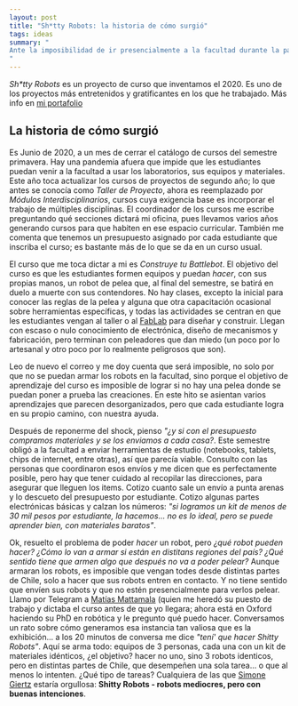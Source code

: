```yaml
---
layout: post
title: "Sh*tty Robots: la historia de cómo surgió"
tags: ideas
summary: "
Ante la imposibilidad de ir presencialmente a la facultad durante la pandemia, junto a un equipo interdisciplinario de ayudantes creamos un curso, material on-line y kits robótica para que estudiantes de 2do año de la FCFM pudiera aprender desde sus casas, todo en modalidad de clases remotas.
"
---
```


*Sh\*tty Robots* es un proyecto de curso que inventamos el 2020. Es uno de los proyectos más entretenidos y gratificantes en los que he trabajado. Más info en [mi portafolio](https://www.franciscocasado.cl/shitty-robots)


## La historia de cómo surgió
Es Junio de 2020, a un mes de cerrar el catálogo de cursos del semestre primavera. Hay una pandemia afuera que impide que les estudiantes puedan venir a la facultad a usar los laboratorios, sus equipos y materiales. Este año toca actualizar los cursos de proyectos de segundo año; lo que antes se conocía como *Taller de Proyecto*, ahora es reemplazado por *Módulos Interdisciplinarios*, cursos cuya exigencia base es incorporar el trabajo de múltiples disciplinas. El coordinador de los cursos me escribe preguntando qué secciones dictará mi oficina, pues llevamos varios años generando cursos para que habiten en ese espacio curricular. También me comenta que tenemos un presupuesto asignado por cada estudiante que inscriba el curso; es bastante más de lo que se da en un curso usual.

El curso que me toca dictar a mi es *Construye tu Battlebot*. El objetivo del curso es que les estudiantes formen equipos y puedan *hacer*, con sus propias manos, un robot de pelea que, al final del semestre, se batirá en duelo a muerte con sus contendores. No hay clases, excepto la inicial para conocer las reglas de la pelea y alguna que otra capacitación ocasional sobre herramientas específicas, y todas las actividades se centran en que les estudiantes vengan al taller o al [FabLab](http://fablab.uchile.cl) para diseñar y construir. Llegan con escaso o nulo conocimiento de electrónica, diseño de mecanismos y fabricación, pero terminan con peleadores que dan miedo (un poco por lo artesanal y otro poco por lo realmente peligrosos que son).

Leo de nuevo el correo y me doy cuenta que será imposible, no solo por que no se puedan armar los robots en la facultad, sino porque el objetivo de aprendizaje del curso es imposible de lograr si no hay una pelea donde se puedan poner a prueba las creaciones. En este hito se asientan varios aprendizajes que parecen desorganizados, pero que cada estudiante logra en su propio camino, con nuestra ayuda. 

Después de reponerme del shock, pienso *"¿y si con el presupuesto compramos materiales y se los enviamos a cada casa?*. Este semestre obligó a la facultad a enviar herramientas de estudio (notebooks, tablets, chips de internet, entre otras), así que parecía viable. Consulto con las personas que coordinaron esos envíos y me dicen que es perfectamente posible, pero hay que tener cuidado al recopilar las direcciones, para asegurar que lleguen los items. 
Cotizo cuanto sale un envío a punta arenas y lo descueto del presupuesto por estudiante. Cotizo algunas partes electrónicas básicas y calzan los números: *"si logramos un kit de menos de 30 mil pesos por estudiante, la hacemos... no es lo ideal, pero se puede aprender bien, con materiales baratos"*.

Ok, resuelto el problema de poder *hacer* un robot, pero *¿qué robot pueden hacer? ¿Cómo lo van a armar si están en distitans regiones del país? ¿Qué sentido tiene que armen algo que después no va a poder pelear?* Aunque armaran los robots, es imposible que vengan todes desde distintas partes de Chile, solo a hacer que sus robots entren en contacto. Y no tiene sentido que envíen sus robots y que no estén presencialmente para verlos pelear. Llamo por Telegram a [Matías Mattamala](https://mmattamala.github.io/) (quien me heredó su puesto de trabajo y dictaba el curso antes de que yo llegara; ahora está en Oxford haciendo su PhD en robótica y le pregunto qué puedo hacer. Conversamos un rato sobre cómo generamos esa instancia tan valiosa que es la exhibición... a los 20 minutos de conversa me dice *"tení' que hacer Shitty Robots"*. Aquí se arma todo: equipos de 3 personas, cada una con un kit de materiales idénticos, ¿el objetivo? hacer no uno, sino 3 robots identicos, pero en distintas partes de Chile, que desempeñen una sola tarea... o que al menos lo intenten. ¿Qué tipo de tareas? Cualquiera de las que [Simone Giertz](https://www.instagram.com/simonegiertz/) estaría orgullosa: **Shitty Robots - robots mediocres, pero con buenas intenciones**.